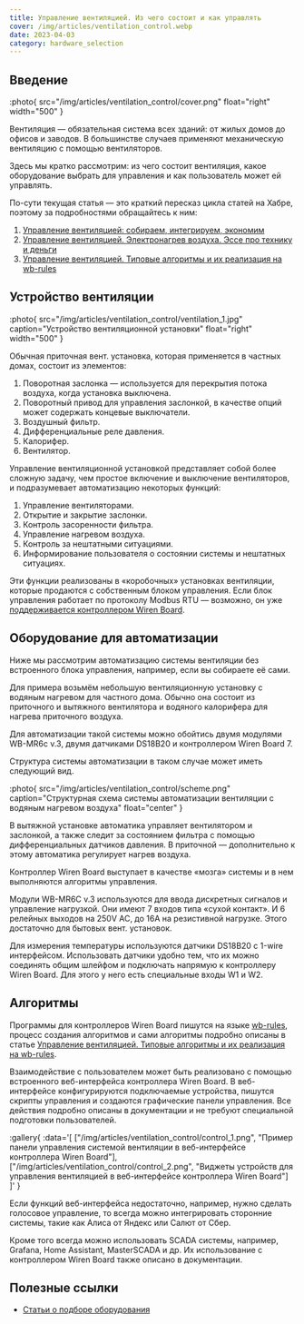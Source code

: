 ```yaml
---
title: Управление вентиляцией. Из чего состоит и как управлять
cover: /img/articles/ventilation_control.webp
date: 2023-04-03
category: hardware_selection
---
```


## Введение

:photo{
    src="/img/articles/ventilation_control/cover.png"
    float="right"
    width="500"
}

Вентиляция — обязательная система всех зданий: от жилых домов до офисов и заводов. В большинстве случаев применяют механическую вентиляцию с помощью вентиляторов.

Здесь мы кратко рассмотрим: из чего состоит вентиляция, какое оборудование выбрать для управления и как пользователь может ей управлять.

По-сути текущая статья — это краткий пересказ цикла статей на Хабре, поэтому за подробностями обращайтесь к ним:

1. [Управление вентиляцией: собираем, интегрируем, экономим](https://habr.com/ru/company/wirenboard/blog/702444/)
2. [Управление вентиляцией. Электронагрев воздуха. Эссе про технику и деньги](https://habr.com/ru/company/wirenboard/blog/705900/)
3. [Управление вентиляцией. Типовые алгоритмы и их реализация на wb-rules](https://habr.com/ru/company/wirenboard/blog/715288/)

## Устройство вентиляции

:photo{
    src="/img/articles/ventilation_control/ventilation_1.jpg"
    caption="Устройство вентиляционной установки"
    float="right"
    width="500"
}

Обычная приточная вент. установка, которая применяется в частных домах, состоит из элементов:

1. Поворотная заслонка — используется для перекрытия потока воздуха, когда установка выключена. 
2. Поворотный привод для управления заслонкой, в качестве опций может содержать концевые выключатели. 
3. Воздушный фильтр. 
4. Дифференциальные реле давления. 
5. Калорифер. 
6. Вентилятор.

Управление вентиляционной установкой представляет собой более сложную задачу, чем простое включение и выключение вентиляторов, и подразумевает автоматизацию некоторых функций:

1. Управление вентиляторами. 
2. Открытие и закрытие заслонки. 
3. Контроль засоренности фильтра. 
4. Управление нагревом воздуха. 
5. Контроль за нештатными ситуациями. 
6. Информирование пользователя о состоянии системы и нештатных ситуациях.

Эти функции реализованы в «коробочных» установках вентиляции, которые продаются с собственным блоком управления.
Если блок управления работает по протоколу Modbus RTU — возможно, он уже [поддерживается контроллером Wiren Board](https://wirenboard.com/wiki/Supported_devices).

## Оборудование для автоматизации

Ниже мы рассмотрим автоматизацию системы вентиляции без встроенного блока управления, например, если вы собираете её сами.

Для примера возьмём небольшую вентиляционную установку с водяным нагревом для частного дома. Обычно она состоит из приточного и вытяжного вентилятора и водяного калорифера для нагрева приточного воздуха.

Для автоматизации такой системы можно обойтись двумя модулями WB-MR6c v.3, двумя датчиками DS18B20 и контроллером Wiren Board 7.

Структура системы автоматизации в таком случае может иметь следующий вид.

:photo{
    src="/img/articles/ventilation_control/scheme.png"
    caption="Структурная схема системы автоматизации вентиляции с водяным нагревом воздуха"
    float="center"
}

В вытяжной установке автоматика управляет вентилятором и заслонкой, а также следит за состоянием фильтра с помощью дифференциальных датчиков давления. В приточной — дополнительно к этому автоматика регулирует нагрев воздуха.

Контроллер Wiren Board выступает в качестве «мозга» системы и в нем выполняются алгоритмы управления.

Модули WB-MR6C v.3 используются для ввода дискретных сигналов и управление нагрузкой. Они имеют 7 входов типа «сухой контакт». И 6 релейных выходов на 250V AC, до 16А на резистивной нагрузке. Этого достаточно для бытовых вент. установок.

Для измерения температуры используются датчики DS18B20 с 1-wire интерфейсом. Использовать датчики удобно тем, что их можно соединять общим шлейфом и подключать напрямую к контроллеру Wiren Board. Для этого у него есть специальные входы W1 и W2.

## Алгоритмы

Программы для контроллеров Wiren Board пишутся на языке [wb-rules](https://wirenboard.com/wiki/Wb-rules), процесс создания алгоритмов и сами алгоритмы подробно описаны в статье [Управление вентиляцией. Типовые алгоритмы и их реализация на wb-rules](https://habr.com/ru/company/wirenboard/blog/715288/).

Взаимодействие с пользователем может быть реализовано с помощью встроенного веб-интерфейса контроллера Wiren Board. В веб-интерфейсе конфигурируются подключаемые устройства, пишутся скрипты управления и создаются графические панели управления. Все действия подробно описаны в документации и не требуют специальной подготовки пользователей.

:gallery{
    :data='[
        ["/img/articles/ventilation_control/control_1.png", "Пример панели управления системой вентиляции в веб-интерфейсе контроллера Wiren Board"],
        ["/img/articles/ventilation_control/control_2.png", "Виджеты устройств для управления вентиляцией в веб-интерфейсе контроллера Wiren Board"]
    ]'
}

Если функций веб-интерфейса недостаточно, например, нужно сделать голосовое управление, то всегда можно интегрировать сторонние системы, такие как Алиса от Яндекс или Салют от Сбер.

Кроме того всегда можно использовать SCADA системы, например, Grafana, Home Assistant, MasterSCADA и др. Их использование с контроллером Wiren Board также описано в документации.

## Полезные ссылки

- [Статьи о подборе оборудования](https://wirenboard.com/ru/pages/sh-articles/)
